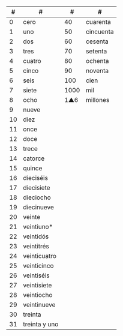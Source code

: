 | #   | #             | #    | #         |
| --- | ------------- | ---- | --------- |
| 0   | cero          | 40   | cuarenta  |
| 1   | uno           | 50   | cincuenta |
| 2   | dos           | 60   | cesenta   |
| 3   | tres          | 70   | setenta   |
| 4   | cuatro        | 80   | ochenta   |
| 5   | cinco         | 90   | noventa   |
| 6   | seis          | 100  | cien      |
| 7   | siete         | 1000 | mil       |
| 8   | ocho          | 1▲6  | millones  |
| 9   | nueve         |      |           |
| 10  | diez          |      |           |
| 11  | once          |      |           |
| 12  | doce          |      |           |
| 13  | trece         |      |           |
| 14  | catorce       |      |           |
| 15  | quince        |      |           |
| 16  | dieciséis     |      |           |
| 17  | diecisiete    |      |           |
| 18  | dieciocho     |      |           |
| 19  | diecinueve    |      |           |
| 20  | veinte        |      |           |
| 21  | veintiuno\*   |      |           |
| 22  | veintidós     |      |           |
| 23  | veintitrés    |      |           |
| 24  | veinticuatro  |      |           |
| 25  | veinticinco   |      |           |
| 26  | veintiséis    |      |           |
| 27  | veintisiete   |      |           |
| 28  | veintiocho    |      |           |
| 29  | veintinueve   |      |           |
| 30  | treinta       |      |           |
| 31  | treinta y uno |      |           |
